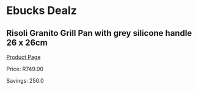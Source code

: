 
# Ebucks Dealz
## Risoli Granito Grill Pan with grey silicone handle 26 x 26cm
[Product Page](https://www.ebucks.com/web/shop/productSelected.do?prodId=1162505257&catId=1157659933)

Price: R749.00

Savings: 250.0


	